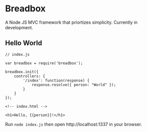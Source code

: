 # Breadbox

A Node JS MVC framework that priortizes simplicity. Currently in development. 

## Hello World

```
// index.js

var breadbox = require('breadbox');

breadbox.init({
    controllers: {
        '/index': function(response) {
            response.resolve({ person: "World" });
        }
    }
});
```

```
<!-- index.html -->

<h1>Hello, {{person}}!</h1>
```

Run `node index.js` then open http://localhost:1337 in your browser.